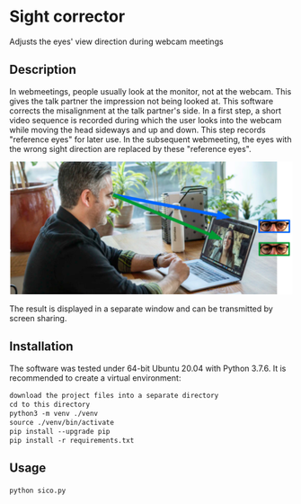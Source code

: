 # Sight corrector
Adjusts the eyes' view direction during webcam meetings

## Description
In webmeetings, people usually look at the monitor, not at the webcam. This gives the talk partner the impression not being looked at. This software corrects the misalignment at the talk partner's side.
In a first step, a short video sequence is recorded during which the user looks into the webcam while moving the head sideways and up and down. This step records "reference eyes" for later use. In the subsequent webmeeting, the eyes with the wrong sight direction are replaced by these "reference eyes".

![alt text](sight_direction.jpg)

The result is displayed in a separate window and can be transmitted by screen sharing.


## Installation
The software was tested under 64-bit Ubuntu 20.04 with Python 3.7.6. It is recommended to create a virtual environment:

```
download the project files into a separate directory
cd to this directory
python3 -m venv ./venv
source ./venv/bin/activate
pip install --upgrade pip
pip install -r requirements.txt
```


## Usage

`python sico.py`

